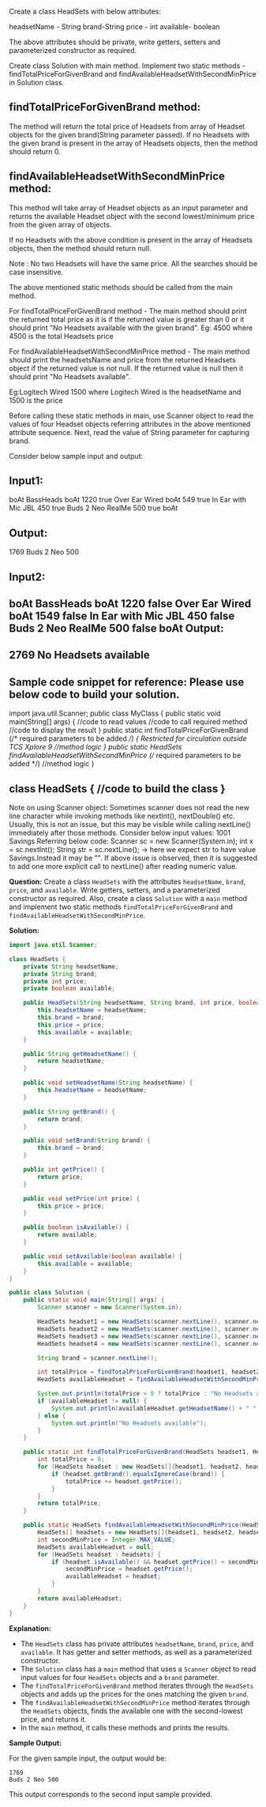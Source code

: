 Create a class HeadSets with below attributes:

headsetName - String
brand-String 
price - int
available- boolean

The above attributes should be private, write getters, setters and parameterized constructor as required.

Create class Solution with main method.
Implement two static methods - findTotalPriceForGivenBrand and findAvailableHeadsetWithSecondMinPrice in Solution class.

findTotalPriceForGivenBrand method:
--------------------------------------
The method will return the total price of Headsets from array of Headset objects for the given brand(String parameter passed).
If no Headsets with the given brand is present in the array of Headsets objects, then the method should return 0.

findAvailableHeadsetWithSecondMinPrice method:
-----------------------------------------------
This method will take array of Headset objects as an input parameter and returns the available Headset object with the 
second lowest/minimum price from the given array of objects. 

If no Headsets with the above condition is present in the array of Headsets objects, then the method should return null.

Note : 
No two Headsets will have the same price.
All the searches should be case insensitive.

The above mentioned static methods should be called from the main method.

For findTotalPriceForGivenBrand method - The main method should print the returned total price as it is if the returned 
value is greater than 0 or it should print "No Headsets available with the given brand".
Eg: 4500
where 4500 is the total Headsets price

For findAvailableHeadsetWithSecondMinPrice method - The main method should print the headsetsName and price from the 
returned Headsets object if the returned value is not null.
If the returned value is null then it should print "No Headsets available".

Eg:Logitech Wired
1500
where Logitech Wired is the headsetName and 1500 is the price

Before calling these static methods in main, use Scanner object to read the values of four Headset objects referring 
attributes in the above mentioned attribute sequence.
Next, read the value of String parameter for capturing brand.

Consider below sample input and output:

Input1:
----------------
boAt BassHeads
boAt
1220
true
Over Ear Wired
boAt
549
true
In Ear with Mic
JBL
450
true
Buds 2 Neo
RealMe
500
true
boAt

Output:
---------------
1769
Buds 2 Neo
500


Input2:
--------------------
boAt BassHeads
boAt
1220
false
Over Ear Wired
boAt
1549
false
In Ear with Mic
JBL
450
false
Buds 2 Neo
RealMe
500
false
boAt
Output:
--------------
2769
No Headsets available
--------------------------------------------------
Sample code snippet for reference:
Please use below code to build your solution.
--------------------------------------------------
import java.util.Scanner;
public class MyClass
{
public static void main(String[] args)
{
//code to read values
//code to call required method
//code to display the result
}
public static int findTotalPriceForGivenBrand (/* required parameters to be added */)
{
Restricted for circulation outside TCS Xplore 9
//method logic
}
public static HeadSets findAvailableHeadsetWithSecondMinPrice (/* required parameters to be 
added */)
//method logic
}

class HeadSets 
{
//code to build the class
}
-------------------------------------------------
Note on using Scanner object:
Sometimes scanner does not read the new line character while invoking methods like nextInt(), nextDouble() etc.
Usually, this is not an issue, but this may be visible while calling nextLine() immediately after those methods.
Consider below input values:
1001
Savings
Referring below code:
Scanner sc = new Scanner(System.in);
int x = sc.nextInt();
String str = sc.nextLine(); -> here we expect str to have value Savings.Instead it may be "".
If above issue is observed, then it is suggested to add one more explicit call to nextLine() after 
reading numeric value.


**Question:** Create a class `HeadSets` with the attributes `headsetName`, `brand`, `price`, and `available`. Write getters, setters, and a parameterized constructor as required. Also, create a class `Solution` with a `main` method and implement two static methods `findTotalPriceForGivenBrand` and `findAvailableHeadsetWithSecondMinPrice`.

**Solution:**
```java
import java.util.Scanner;

class HeadSets {
    private String headsetName;
    private String brand;
    private int price;
    private boolean available;

    public HeadSets(String headsetName, String brand, int price, boolean available) {
        this.headsetName = headsetName;
        this.brand = brand;
        this.price = price;
        this.available = available;
    }

    public String getHeadsetName() {
        return headsetName;
    }

    public void setHeadsetName(String headsetName) {
        this.headsetName = headsetName;
    }

    public String getBrand() {
        return brand;
    }

    public void setBrand(String brand) {
        this.brand = brand;
    }

    public int getPrice() {
        return price;
    }

    public void setPrice(int price) {
        this.price = price;
    }

    public boolean isAvailable() {
        return available;
    }

    public void setAvailable(boolean available) {
        this.available = available;
    }
}

public class Solution {
    public static void main(String[] args) {
        Scanner scanner = new Scanner(System.in);

        HeadSets headset1 = new HeadSets(scanner.nextLine(), scanner.nextLine(), scanner.nextInt(), scanner.nextBoolean());
        HeadSets headset2 = new HeadSets(scanner.nextLine(), scanner.nextLine(), scanner.nextInt(), scanner.nextBoolean());
        HeadSets headset3 = new HeadSets(scanner.nextLine(), scanner.nextLine(), scanner.nextInt(), scanner.nextBoolean());
        HeadSets headset4 = new HeadSets(scanner.nextLine(), scanner.nextLine(), scanner.nextInt(), scanner.nextBoolean());

        String brand = scanner.nextLine();

        int totalPrice = findTotalPriceForGivenBrand(headset1, headset2, headset3, headset4, brand);
        HeadSets availableHeadset = findAvailableHeadsetWithSecondMinPrice(headset1, headset2, headset3, headset4);

        System.out.println(totalPrice > 0 ? totalPrice : "No Headsets available with the given brand.");
        if (availableHeadset != null) {
            System.out.println(availableHeadset.getHeadsetName() + " " + availableHeadset.getPrice());
        } else {
            System.out.println("No Headsets available");
        }
    }

    public static int findTotalPriceForGivenBrand(HeadSets headset1, HeadSets headset2, HeadSets headset3, HeadSets headset4, String brand) {
        int totalPrice = 0;
        for (HeadSets headset : new HeadSets[]{headset1, headset2, headset3, headset4}) {
            if (headset.getBrand().equalsIgnoreCase(brand)) {
                totalPrice += headset.getPrice();
            }
        }
        return totalPrice;
    }

    public static HeadSets findAvailableHeadsetWithSecondMinPrice(HeadSets headset1, HeadSets headset2, HeadSets headset3, HeadSets headset4) {
        HeadSets[] headsets = new HeadSets[]{headset1, headset2, headset3, headset4};
        int secondMinPrice = Integer.MAX_VALUE;
        HeadSets availableHeadset = null;
        for (HeadSets headset : headsets) {
            if (headset.isAvailable() && headset.getPrice() < secondMinPrice) {
                secondMinPrice = headset.getPrice();
                availableHeadset = headset;
            }
        }
        return availableHeadset;
    }
}
```
**Explanation:**

*   The `HeadSets` class has private attributes `headsetName`, `brand`, `price`, and `available`. It has getter and setter methods, as well as a parameterized constructor.
*   The `Solution` class has a `main` method that uses a `Scanner` object to read input values for four `HeadSets` objects and a `brand` parameter.
*   The `findTotalPriceForGivenBrand` method iterates through the `HeadSets` objects and adds up the prices for the ones matching the given `brand`.
*   The `findAvailableHeadsetWithSecondMinPrice` method iterates through the `HeadSets` objects, finds the available one with the second-lowest price, and returns it.
*   In the `main` method, it calls these methods and prints the results.

**Sample Output:**

For the given sample input, the output would be:

```
1769
Buds 2 Neo 500
```

This output corresponds to the second input sample provided.